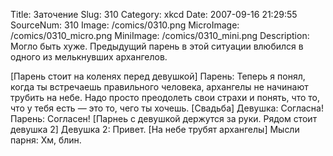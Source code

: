 Title: Заточение 
Slug: 310 
Category: xkcd 
Date: 2007-09-16 21:29:55 
SourceNum: 310 
Image: /comics/0310.png 
MicroImage: /comics/0310_micro.png 
MiniImage: /comics/0310_mini.png 
Description: Могло быть хуже. Предыдущий парень в этой ситуации влюбился в одного из мелькнувших архангелов. 

[Парень стоит на коленях перед девушкой]
Парень: Теперь я понял, когда ты встречаешь правильного человека, архангелы не начинают трубить на небе. Надо просто преодолеть свои страхи и понять, что то, что у тебя есть — это то, чего ты хочешь.
[Свадьба]
Девушка: Согласна!
Парень: Согласен!
[Парнеь с девушкой держутся за руки. Рядом стоит девушка 2]
Девушка 2: Привет.
[На небе трубят архангелы]
Мысли парня: Хм, блин.